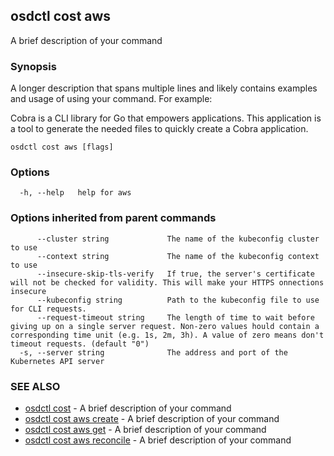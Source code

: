 ## osdctl cost aws

A brief description of your command

### Synopsis

A longer description that spans multiple lines and likely contains examples
and usage of using your command. For example:

Cobra is a CLI library for Go that empowers applications.
This application is a tool to generate the needed files
to quickly create a Cobra application.

```
osdctl cost aws [flags]
```

### Options

```
  -h, --help   help for aws
```

### Options inherited from parent commands

```
      --cluster string             The name of the kubeconfig cluster to use
      --context string             The name of the kubeconfig context to use
      --insecure-skip-tls-verify   If true, the server's certificate will not be checked for validity. This will make your HTTPS onnections insecure
      --kubeconfig string          Path to the kubeconfig file to use for CLI requests.
      --request-timeout string     The length of time to wait before giving up on a single server request. Non-zero values hould contain a corresponding time unit (e.g. 1s, 2m, 3h). A value of zero means don't timeout requests. (default "0")
  -s, --server string              The address and port of the Kubernetes API server
```

### SEE ALSO

* [osdctl cost](osdctl_cost.md)	 - A brief description of your command
* [osdctl cost aws create](osdctl_cost_aws_create.md)	 - A brief description of your command
* [osdctl cost aws get](osdctl_cost_aws_get.md)	 - A brief description of your command
* [osdctl cost aws reconcile](osdctl_cost_aws_reconcile.md)	 - A brief description of your command
